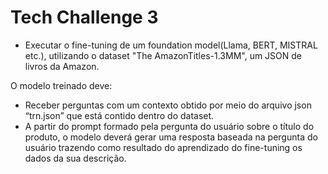
# Tech Challenge 3

- Executar o fine-tuning de um foundation model(Llama, BERT, MISTRAL etc.), utilizando o dataset "The AmazonTitles-1.3MM", um JSON de livros da Amazon.

O modelo treinado deve:

- Receber perguntas com um contexto obtido por meio do arquivo json “trn.json” que está contido dentro do dataset.
- A partir do prompt formado pela pergunta do usuário sobre o título do produto, o modelo deverá gerar uma resposta baseada na pergunta do usuário trazendo como resultado do aprendizado do fine-tuning os dados da sua descrição.


